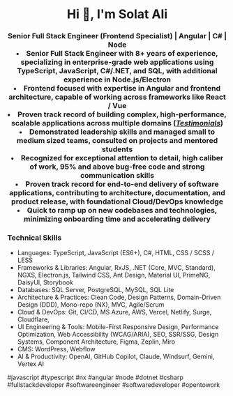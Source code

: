 <h1 align="center">Hi 👋, I'm Solat Ali</h1>
<h3 align="center">Senior Full Stack Engineer (Frontend Specialist) | Angular | C# | Node </

- Senior Full Stack Engineer with 8+ years of experience, specializing in enterprise-grade web applications using TypeScript, JavaScript, C#/.NET, and SQL, with additional experience in Node.js/Electron <br/>
- Frontend focused with expertise in Angular and frontend architecture, capable of working across frameworks like React / Vue 
- Proven track record of building complex, high-performance, scalable applications across multiple domains ([*Testimonials*](https://senja.io/p/linkedin-vAP/7KFUbHT))
- Demonstrated leadership skills and managed small to medium sized teams, consulted on projects and mentored students
- Recognized for exceptional attention to detail, high caliber of work, 95% and above bug-free code and strong communication skills
- Proven track record for end-to-end delivery of software applications, contributing to architecture, documentation, and product release, with foundational Cloud/DevOps knowledge
- Quick to ramp up on new codebases and technologies, minimizing onboarding time and accelerating delivery

<h3>Technical Skills </h3>

- Languages: TypeScript, JavaScript (ES6+), C#, HTML, CSS / SCSS / LESS
- Frameworks & Libraries: Angular, RxJS, .NET (Core, MVC, Standard), NGXS, Electron.js, Tailwind CSS, Ant Design, Material UI, PrimeNG, DaisyUI, Storybook
- Databases: SQL Server, PostgreSQL, MySQL, SQL Lite 
- Architecture & Practices: Clean Code, Design Patterns, Domain-Driven Design (DDD), Mono-repo (NX), MVC, Agile/Scrum
- Cloud & DevOps: Git, CI/CD, MS Azure, AWS, Vercel, Netlify, Surge, Cloudflare, 
- UI Engineering & Tools: Mobile-First Responsive Design, Performance Optimization, Web Accessibility (WCAG/ARIA), SEO, SSR/SSG, Design Systems, Component Architecture, Figma, Zeplin, Miro 
- CMS: WordPress, Webflow
- AI & Productivity: OpenAI, GitHub Copilot, Claude, Windsurf, Gemini, Vertex AI

#javascript #typescript #nx #angular #node #dotnet #csharp #fullstackdeveloper #softwareengineer #softwaredeveloper #opentowork

